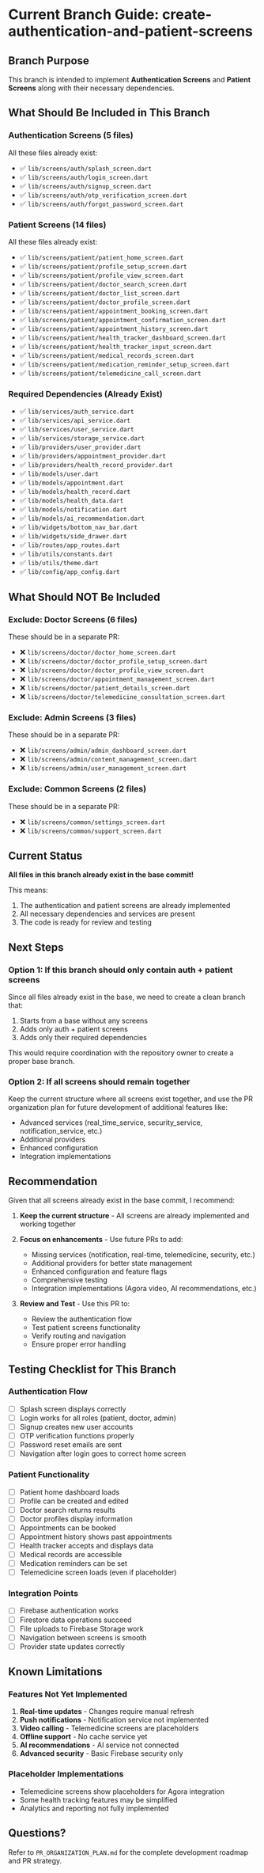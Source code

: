 # Current Branch Guide: create-authentication-and-patient-screens

## Branch Purpose

This branch is intended to implement **Authentication Screens** and **Patient Screens** along with their necessary dependencies.

## What Should Be Included in This Branch

### Authentication Screens (5 files)
All these files already exist:
- ✅ `lib/screens/auth/splash_screen.dart`
- ✅ `lib/screens/auth/login_screen.dart`
- ✅ `lib/screens/auth/signup_screen.dart`
- ✅ `lib/screens/auth/otp_verification_screen.dart`
- ✅ `lib/screens/auth/forgot_password_screen.dart`

### Patient Screens (14 files)
All these files already exist:
- ✅ `lib/screens/patient/patient_home_screen.dart`
- ✅ `lib/screens/patient/profile_setup_screen.dart`
- ✅ `lib/screens/patient/profile_view_screen.dart`
- ✅ `lib/screens/patient/doctor_search_screen.dart`
- ✅ `lib/screens/patient/doctor_list_screen.dart`
- ✅ `lib/screens/patient/doctor_profile_screen.dart`
- ✅ `lib/screens/patient/appointment_booking_screen.dart`
- ✅ `lib/screens/patient/appointment_confirmation_screen.dart`
- ✅ `lib/screens/patient/appointment_history_screen.dart`
- ✅ `lib/screens/patient/health_tracker_dashboard_screen.dart`
- ✅ `lib/screens/patient/health_tracker_input_screen.dart`
- ✅ `lib/screens/patient/medical_records_screen.dart`
- ✅ `lib/screens/patient/medication_reminder_setup_screen.dart`
- ✅ `lib/screens/patient/telemedicine_call_screen.dart`

### Required Dependencies (Already Exist)
- ✅ `lib/services/auth_service.dart`
- ✅ `lib/services/api_service.dart`
- ✅ `lib/services/user_service.dart`
- ✅ `lib/services/storage_service.dart`
- ✅ `lib/providers/user_provider.dart`
- ✅ `lib/providers/appointment_provider.dart`
- ✅ `lib/providers/health_record_provider.dart`
- ✅ `lib/models/user.dart`
- ✅ `lib/models/appointment.dart`
- ✅ `lib/models/health_record.dart`
- ✅ `lib/models/health_data.dart`
- ✅ `lib/models/notification.dart`
- ✅ `lib/models/ai_recommendation.dart`
- ✅ `lib/widgets/bottom_nav_bar.dart`
- ✅ `lib/widgets/side_drawer.dart`
- ✅ `lib/routes/app_routes.dart`
- ✅ `lib/utils/constants.dart`
- ✅ `lib/utils/theme.dart`
- ✅ `lib/config/app_config.dart`

## What Should NOT Be Included

### Exclude: Doctor Screens (6 files)
These should be in a separate PR:
- ❌ `lib/screens/doctor/doctor_home_screen.dart`
- ❌ `lib/screens/doctor/doctor_profile_setup_screen.dart`
- ❌ `lib/screens/doctor/doctor_profile_view_screen.dart`
- ❌ `lib/screens/doctor/appointment_management_screen.dart`
- ❌ `lib/screens/doctor/patient_details_screen.dart`
- ❌ `lib/screens/doctor/telemedicine_consultation_screen.dart`

### Exclude: Admin Screens (3 files)
These should be in a separate PR:
- ❌ `lib/screens/admin/admin_dashboard_screen.dart`
- ❌ `lib/screens/admin/content_management_screen.dart`
- ❌ `lib/screens/admin/user_management_screen.dart`

### Exclude: Common Screens (2 files)
These should be in a separate PR:
- ❌ `lib/screens/common/settings_screen.dart`
- ❌ `lib/screens/common/support_screen.dart`

## Current Status

**All files in this branch already exist in the base commit!**

This means:
1. The authentication and patient screens are already implemented
2. All necessary dependencies and services are present
3. The code is ready for review and testing

## Next Steps

### Option 1: If this branch should only contain auth + patient screens
Since all files already exist in the base, we need to create a clean branch that:
1. Starts from a base without any screens
2. Adds only auth + patient screens
3. Adds only their required dependencies

This would require coordination with the repository owner to create a proper base branch.

### Option 2: If all screens should remain together
Keep the current structure where all screens exist together, and use the PR organization plan for future development of additional features like:
- Advanced services (real_time_service, security_service, notification_service, etc.)
- Additional providers
- Enhanced configuration
- Integration implementations

## Recommendation

Given that all screens already exist in the base commit, I recommend:

1. **Keep the current structure** - All screens are already implemented and working together
2. **Focus on enhancements** - Use future PRs to add:
   - Missing services (notification, real-time, telemedicine, security, etc.)
   - Additional providers for better state management
   - Enhanced configuration and feature flags
   - Comprehensive testing
   - Integration implementations (Agora video, AI recommendations, etc.)

3. **Review and Test** - Use this PR to:
   - Review the authentication flow
   - Test patient screens functionality
   - Verify routing and navigation
   - Ensure proper error handling

## Testing Checklist for This Branch

### Authentication Flow
- [ ] Splash screen displays correctly
- [ ] Login works for all roles (patient, doctor, admin)
- [ ] Signup creates new user accounts
- [ ] OTP verification functions properly
- [ ] Password reset emails are sent
- [ ] Navigation after login goes to correct home screen

### Patient Functionality
- [ ] Patient home dashboard loads
- [ ] Profile can be created and edited
- [ ] Doctor search returns results
- [ ] Doctor profiles display information
- [ ] Appointments can be booked
- [ ] Appointment history shows past appointments
- [ ] Health tracker accepts and displays data
- [ ] Medical records are accessible
- [ ] Medication reminders can be set
- [ ] Telemedicine screen loads (even if placeholder)

### Integration Points
- [ ] Firebase authentication works
- [ ] Firestore data operations succeed
- [ ] File uploads to Firebase Storage work
- [ ] Navigation between screens is smooth
- [ ] Provider state updates correctly

## Known Limitations

### Features Not Yet Implemented
1. **Real-time updates** - Changes require manual refresh
2. **Push notifications** - Notification service not implemented
3. **Video calling** - Telemedicine screens are placeholders
4. **Offline support** - No cache service yet
5. **AI recommendations** - AI service not connected
6. **Advanced security** - Basic Firebase security only

### Placeholder Implementations
- Telemedicine screens show placeholders for Agora integration
- Some health tracking features may be simplified
- Analytics and reporting not fully implemented

## Questions?

Refer to `PR_ORGANIZATION_PLAN.md` for the complete development roadmap and PR strategy.

